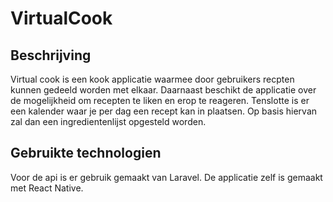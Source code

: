 # VirtualCook

## Beschrijving
Virtual cook is een kook applicatie waarmee door gebruikers recpten kunnen gedeeld worden met elkaar.
Daarnaast beschikt de applicatie over de mogelijkheid om recepten te liken en erop te reageren.
Tenslotte is er een kalender waar je per dag een recept kan in plaatsen. Op basis hiervan zal dan een ingredientenlijst opgesteld worden.

## Gebruikte technologien
Voor de api is er gebruik gemaakt van Laravel. De applicatie zelf is gemaakt met React Native.
